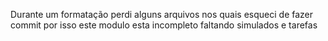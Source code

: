 Durante um formatação perdi alguns arquivos nos quais esqueci de fazer commit por isso este modulo esta incompleto faltando simulados e tarefas
